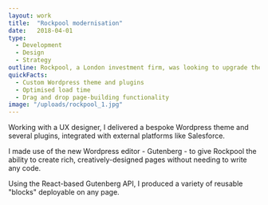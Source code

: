 ```yaml
---
layout: work
title:  "Rockpool modernisation"
date:   2018-04-01
type: 
  - Development
  - Design
  - Strategy
outline: Rockpool, a London investment firm, was looking to upgrade their website to something clean, speedy and responsive.
quickFacts:
  - Custom Wordpress theme and plugins
  - Optimised load time
  - Drag and drop page-building functionality
image: "/uploads/rockpool_1.jpg"
---
```


Working with a UX designer, I delivered a bespoke Wordpress theme and several plugins, integrated with external platforms like Salesforce.

I made use of the new Wordpress editor - Gutenberg - to give Rockpool the ability to create rich, creatively-designed pages without needing to write any code.

Using the React-based Gutenberg API, I produced a variety of reusable "blocks" deployable on any page.

